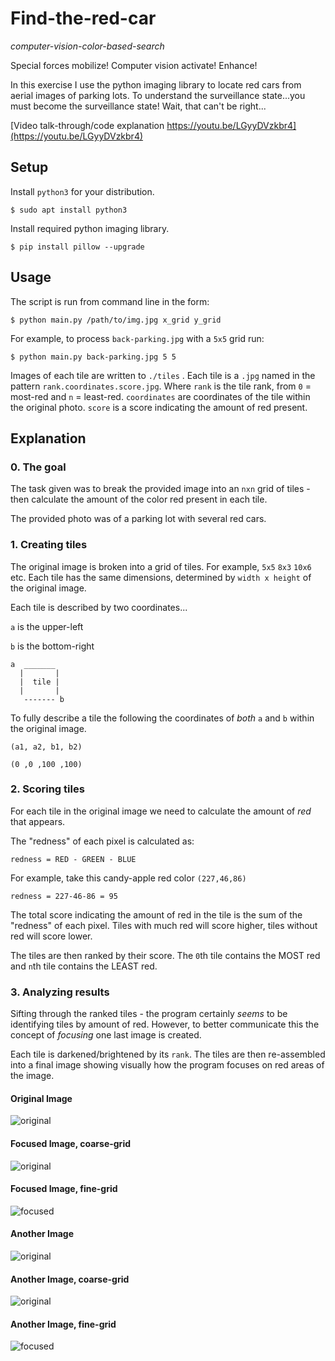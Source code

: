 # Find-the-red-car 
*computer-vision-color-based-search*

Special forces mobilize! Computer vision activate! Enhance! 

In this exercise I use the python imaging library to locate red cars from aerial images of parking lots. To understand the surveillance state...you must become the surveillance state! Wait, that can't be right...

[Video talk-through/code explanation https://youtu.be/LGyyDVzkbr4](https://youtu.be/LGyyDVzkbr4)

## Setup
Install `python3` for your distribution.
```
$ sudo apt install python3
```
Install required python imaging library.
```
$ pip install pillow --upgrade
```

## Usage
The script is run from command line in the form:
```
$ python main.py /path/to/img.jpg x_grid y_grid
``` 
For example, to process `back-parking.jpg` with a `5x5` grid run: 
```
$ python main.py back-parking.jpg 5 5
```  
Images of each tile are written to `./tiles` . Each tile is a `.jpg` named in the pattern `rank.coordinates.score.jpg`. Where `rank` is the tile rank, from `0` = most-red and `n` = least-red. `coordinates` are coordinates of the tile within the original photo. `score` is a score indicating the amount of red present.

## Explanation

### 0. The goal
The task given was to break the provided image into an `nxn` grid of tiles - then calculate the amount of the color red present in each tile.

The provided photo was of a parking lot with several red cars.

### 1. Creating tiles
The original image is broken into a grid of tiles. For example, `5x5`  `8x3`  `10x6` etc. Each tile has the same dimensions, determined by `width x height` of the original image.

Each tile is described by two coordinates...

`a` is the upper-left

`b` is the bottom-right

```
a  _______
  |       |
  |  tile |
  |       |
   ------- b
```

To fully describe a tile the following the coordinates of *both*  `a` and `b` within the original image.

```
(a1, a2, b1, b2)
```

```
(0 ,0 ,100 ,100)
```

### 2. Scoring tiles

For each tile in the original image we need to calculate the amount of *red* that appears.

The "redness" of each pixel is calculated as:

```
redness = RED - GREEN - BLUE
```

For example, take this candy-apple red color `(227,46,86)`

```
redness = 227-46-86 = 95
```

The total score indicating the amount of red in the tile is the sum of the "redness" of each pixel. Tiles with much red will score higher, tiles without red will score lower.

The tiles are then ranked by their score. The `0`th tile contains the MOST red and `n`th tile contains the LEAST red.

### 3. Analyzing results

Sifting through the ranked tiles - the program certainly *seems* to be identifying tiles by amount of red. However, to better communicate this the concept of *focusing* one last image is created.

Each tile is darkened/brightened by its `rank`. The tiles are then re-assembled into a final image showing visually how the program focuses on red areas of the image.



#### Original Image

![original](./back-parking.jpg)

#### Focused Image, coarse-grid

![original](./back-parking-focused-coarse.jpg)

#### Focused Image, fine-grid

![focused](./back-parking-focused-fine.jpg)

#### Another Image

![original](./parking-lot-3.jpg)

#### Another Image, coarse-grid

![original](./parking-lot-3-coarse.jpg)

#### Another Image, fine-grid

![focused](./parking-lot-3-fine.jpg)

